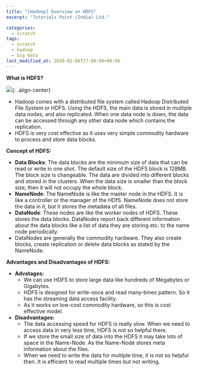 ```yaml
---
title: "[Hadoop] Overview on HDFS"
excerpt: "Tutorials Point (India) Ltd."

categories:
  - scratch
tags:
  - scratch
  - hadoop
  - big data
last_modified_at: 2020-02-06T17:00:00+09:00
---
```


**What is HDFS?**  

![](https://eliotjang.github.io/assets/images/hadoop/overview-on-hdfs.png){: .align-center}  

  - Hadoop comes with a distributed file system called Hadoop Distributed File System or HDFS. Using the HDFS, the main data is stored in multiple data nodes, and also replicated. When one data node is down, the data can be accessed through any other data node which contains the replication.
  - HDFS is very cost effective as it uses very simple commodity hardware to process and store data blocks.  

**Concept of HDFS:**  
  - **Data Blocks**: The data blocks are the minimum size of data that can be read or write in one shot. The default size of the HDFS block is 128MB. The block size is changeable. The data are divided into different blocks and stored in the clusters. When the data size is smaller than the block size, then it will not occupy the whole block.  
  - **NameNode**: The NameNode is like the master node in the HDFS. It is like a controller or the manager of the HDfS. NameNode does not store the data in it, but it stores the metadata of all files.  
  - **DataNode**: These nodes are like the worker nodes of HDFS. These stores the data blocks. DataNodes report back different information about the data blocks like a list of data they are storing etc. to the name node periodically.
  - DataNodes are generally the commodity hardware. They also create blocks, create replication or delete data blocks as stated by the NameNode.  

**Advantages and Disadvantages of HDFS:**  
  - **Advatages:**
    - We can use HDFS to store large data like hundreds of Megabytes or Gigabytes.  
    - HDFS is designed for write-once and read many-times pattern. So it has the streaming data access facility.  
    - As it works on low-cost commodity hardware, so this is cost effective model.  
  - **Disadvantages:**
    - The data accessing speed for HDFS is really slow. When we need to access data in very less time, HDFS is not so helpful there.  
    - If we store the small size of data into the HDFS it may take lots of space in the Name-Node. As the Name-Node stores meta information about the files.  
    - When we need to write the data for multiple time, it is not so helpful then. It is efficient to read multiple times but not writing.  
